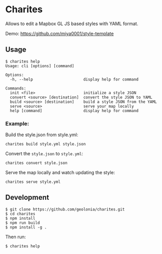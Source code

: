 # Charites

Allows to edit a Mapbox GL JS based styles with YAML format.

Demo: https://github.com/miya0001/style-template

## Usage

```
$ charites help
Usage: cli [options] [command]

Options:
  -h, --help                      display help for command

Commands:
  init <file>                     initialize a style JSON
  convert <source> [destination]  convert the style JSON to YAML
  build <source> [destination]    build a style JSON from the YAML
  serve <source>                  serve your map locally
  help [command]                  display help for command
```

### Example:

Build the style.json from style.yml:

```
charites build style.yml style.json
```

Convert the `style.json` to `style.yml`:

```
charites convert style.json
```

Serve the map locally and watch updating the style:

```
charites serve style.yml
```

## Development

```
$ git clone https://github.com/geolonia/charites.git
$ cd charites
$ npm install
$ npm run build
$ npm install -g .
```

Then run:

```
$ charites help
```
